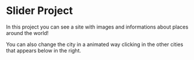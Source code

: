 <h1>Slider Project</h1>

<p> In this project you can see a site with images and informations about places around the world!</p>

<p>You can also change the city in a animated way clicking in the other cities that appears below in the right.</p>
